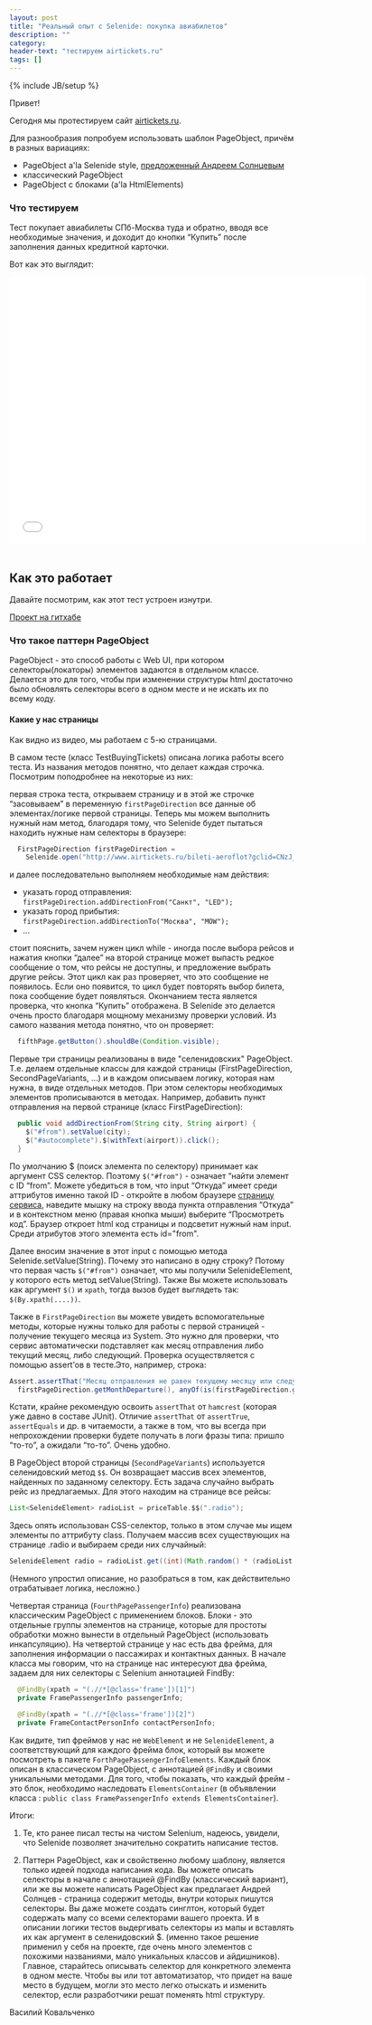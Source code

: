 ```yaml
---
layout: post
title: "Реальный опыт с Selenide: покупка авиабилетов"
description: ""
category:
header-text: "тестируем airtickets.ru"
tags: []
---
```

{% include JB/setup %}

Привет!

Сегодня мы протестируем сайт [airtickets.ru](http://airtickets.ru).

Для разнообразия попробуем использовать шаблон PageObject, причём в разных вариациях:

* PageObject a'la Selenide style, [предложенный Андреем Солнцевым](http://ru.selenide.org/documentation/page-objects.html)
* классический PageObject
* PageObject с блоками (a'la HtmlElements)

### Что тестируем

Тест покупает авиабилеты СПб-Москва туда и обратно, вводя все необходимые значения,
и доходит до кнопки “Купить” после заполнения данных кредитной карточки.

Вот как это выглядит:

<center>
<iframe src="//www.youtube.com/embed/xS1KxNYgRsk" height="473" width="630" allowfullscreen="" frameborder="0"></iframe>
</center>

<br/>

## Как это работает
Давайте посмотрим, как этот тест устроен изнутри.

[Проект на гитхабе](https://github.com/selenide-examples/airtickets.ru)


### Что такое паттерн PageObject
PageObject - это способ работы с Web UI, при котором селекторы(локаторы) элементов задаются в отдельном классе.
Делается это для того, чтобы при изменении структуры html достаточно было обновлять селекторы всего в одном месте и не искать их по всему коду. 

#### Какие у нас страницы
Как видно из видео, мы работаем с 5-ю страницами. 

В самом тесте (класс TestBuyingTickets) описана логика работы всего теста. 
Из названия методов понятно, что делает каждая строчка. Посмотрим поподробнее на некоторые из них:

первая строка теста, открываем страницу и в этой же строчке “засовываем” в переменную 
`firstPageDirection` все данные об элементах/логике первой страницы. 
Теперь мы можем выполнить нужный нам метод, благодаря тому, что Selenide будет 
пытаться находить нужные нам селекторы в браузере:

```java
  FirstPageDirection firstPageDirection = 
    Selenide.open("http://www.airtickets.ru/bileti-aeroflot?gclid=CNzJ_-DQw8UCFcL3cgodeKwA0w", FirstPageDirection.class);
```

и далее последовательно выполняем необходимые нам действия:

* указать город отправления: `firstPageDirection.addDirectionFrom("Санкт", "LED");`
* указать город прибытия: `firstPageDirection.addDirectionTo("Москва", "MOW");`
* ...

стоит пояснить, зачем нужен цикл while - иногда после выбора рейсов и нажатия кнопки “далее” на второй странице может выпасть редкое сообщение о том, 
что рейсы не доступны, и предложение выбрать другие рейсы. 
Этот цикл как раз проверяет, что это сообщение не появилось. 
Если оно появится, то цикл будет повторять выбор билета, пока сообщение будет появляться.
Окончанием теста является проверка, что кнопка “Купить” отображена. 
В Selenide это делается очень просто благодаря мощному механизму проверки условий. 
Из самого названия метода понятно, что он проверяет:

```java
  fifthPage.getButton().shouldBe(Condition.visible);
```

Первые три страницы реализованы в виде "селенидовских" PageObject. 
Т.е. делаем отдельные классы для каждой страницы (FirstPageDirection, SecondPageVariants, ...)
и в каждом описываем логику, которая нам нужна, в виде отдельных методов. 
При этом селекторы необходимых элементов прописываются в методах. 
Например, добавить пункт отправления на первой странице (класс FirstPageDirection):

```java
  public void addDirectionFrom(String city, String airport) {
    $("#from").setValue(city);
    $("#autocomplete").$(withText(airport)).click();
  }
```

По умолчанию $ (поиск элемента по селектору) принимает как аргумент CSS селектор. 
Поэтому `$("#from")` - означает “найти элемент с ID “from”. 
Можете убедиться в том, что input “Откуда” имеет среди аттрибутов именно такой ID - 
откройте в любом браузере [страницу сервиса](http://www.airtickets.ru/bileti-aeroflot?gclid=CNzJ_-DQw8UCFcL3cgodeKwA0w), наведите мышку 
на строку ввода пункта отправления “Откуда” и в контекстном меню (правая кнопка мыши) выберите “Просмотреть код”. 
Браузер откроет html код страницы и подсветит нужный нам input. 
Среди атрибутов этого элемента есть id="from".
 
Далее вносим значение в этот input с помощью метода Selenide.setValue(String). 
Почему это написано в одну строку? Потому что первая часть `$("#from")` означает, что мы получили SelenideElement, 
у которого есть метод setValue(String). Также Вы можете использовать как аргумент `$()` и `xpath`, тогда вызов будет выглядеть так: `$(By.xpath(....))`.

Также в `FirstPageDirection` вы можете увидеть вспомогательные методы, которые нужны только для работы с первой страницей - 
получение текущего месяца из System. 
Это нужно для проверки, что сервис автоматически подставляет как месяц отправления либо текущий месяц, либо следующий. 
Проверка осуществляется с помощью assert’ов в тесте.Это, например, строка:

```java
Assert.assertThat("Месяц отправления не равен текущему месяцу или следующему месяцу", 
  firstPageDirection.getMonthDeparture(), anyOf(is(firstPageDirection.getCurrentMonth()), is(firstPageDirection.getNextMonth())));
```

Кстати, крайне рекомендую освоить `assertThat` от `hamcrest` (которая уже давно в составе JUnit).
Отличие `assertThat` от `assertTrue`, `assertEquals` и др. в читаемости, а также в том, что вы всегда при непрохождении 
проверки будете получать в логи фразы типа: пришло “то-то”, а ожидали “то-то”. Очень удобно.

В PageObject второй страницы (`SecondPageVariants`) используется селенидовский метод `$$`.
Он возвращает массив всех элементов, найденных по заданному селектору. 
Есть задача случайно выбрать рейс из предлагаемых. 
Для этого находим на странице все рейсы: 

```java
List<SelenideElement> radioList = priceTable.$$(".radio");
```

Здесь опять использован CSS-селектор, только в этом случае мы ищем элементы по аттрибуту class. 
Получаем массив всех существующих на странице .radio и выбираем среди них случайный:
 
```java
SelenideElement radio = radioList.get((int)(Math.random() * (radioList.size()-1)));
```

(Немного упростил описание, но разобраться в том, как действительно отрабатывает логика, несложно.)

Четвертая страница (`FourthPagePassengerInfo`) реализована классическим PageObject c применением блоков. 
Блоки - это отдельные группы элементов на странице, которые для простоты обработки можно вынести в отдельный PageObject (использовать инкапсуляцию). 
На четвертой странице у нас есть два фрейма, для заполнения информации о пассажирах и контактных данных. 
В начале класса мы говорим, что на странице нас интересуют два фрейма, задаем для них селекторы с Selenium аннотацией FindBy:

```java
  @FindBy(xpath = "(.//*[@class='frame'])[1]")
  private FramePassengerInfo passengerInfo;

  @FindBy(xpath = "(.//*[@class='frame'])[2]")
  private FrameContactPersonInfo contactPersonInfo;
```

Как видите, тип фреймов у нас не `WebElement` и не `SelenideElement`, а соответствующий для каждого фрейма блок, 
который вы можете посмотреть в пакете `ForthPagePassengerInfoElements`. 
Каждый блок описан в классическом PageObject, с аннотацией `@FindBy` и своими уникальными методами. 
Для того, чтобы показать, что каждый фрейм - это блок, необходимо наследовать `ElementsContainer` 
(в объявлении класса : `public class FramePassengerInfo extends ElementsContainer`).

Итоги:

1. Те, кто ранее писал тесты на чистом Selenium, надеюсь, увидели, что Selenide позволяет значительно сократить написание тестов.

2. Паттерн PageObject, как и свойственно любому шаблону, является только идеей подхода написания кода. 
Вы можете описать селекторы в начале с аннотацией @FindBy (классический вариант), 
или же вы можете написать PageObject как предлагает Андрей Солнцев - страница содержит методы, внутри которых пишутся селекторы. 
Вы даже можете создать синглтон, который будет содержать мапу со всеми селекторами вашего проекта. 
И в описании логики тестов выдергивать селекторы из мапы и вставлять их как аргумент в селенидовский $.
(именно такое решение применил у себя на проекте, где очень много элементов с похожими названиями, мало уникальных классов и айдишников). 
Главное, старайтесь описывать селектор для конкретного элемента в одном месте. 
Чтобы вы или тот автоматизатор, что придет на ваше место в будущем, могли это место 
легко отыскать и изменить селектор, если разработчики решат поменять html структуру.


Василий Ковальченко
